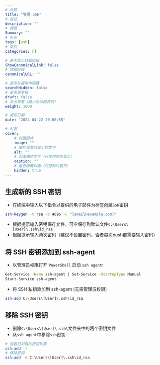 ```yaml
---
# 标题
title: "管理 SSH"
# 描述
description: ""
# 摘要
Summary: ""
# 标签
tags: [ssh]
# 类别
categories: []

# 是否显示转载链接
ShowCanonicalLink: false
# 转载链接
canonicalURL: ""

# 是否从搜索中隐藏
searchHidden: false
# 是否是草稿
draft: false
# 显示权重（越小显示越靠前）
weight: 1000

# 撰写日期
date: "2024-04-22 20:06:55"

# 封面
cover:
    # 封面图片
    image: ""
    # 图片异常时显示的文字
    alt: ""
    # 封面描述文字（只在内容页显示）
    caption: ""
    # 是否隐藏封面（只控制内容页）
    hidden: true
---
```


## 生成新的 SSH 密钥

- 在终端中输入以下指令以提供的电子邮件为标签创建`SSH`密钥

~~~ Bash
ssh-keygen -t rsa -b 4096 -C "[email@example.com]"
~~~

- 根据提示输入密钥保存文件，可空保存到默认文件`C:\Users\[User]\.ssh\id_rsa`
- 根据提示输入两次密码（建议不设置密码，否者每次push都需要输入密码）

## 将 SSH 密钥添加到 ssh-agent

- 以管理员权限打开 `PowerShell` 启动 `ssh agent`:

~~~ Bash
Get-Service -Name ssh-agent | Set-Service -StartupType Manual
Start-Service ssh-agent
~~~

- 将 SSH 私钥添加到 ssh-agent (无需管理员权限)

~~~ Bash
ssh-add C:\Users\[User]\.ssh\id_rsa
~~~

## 移除 SSH 密钥

- 删除`C:\Users\[User]\.ssh\`文件夹中的两个密钥文件
- 从`ssh agent`中移除`ssh`密钥

~~~ Bash
# 查看已加载的密钥列表
ssh-add -l
# 移除密钥
ssh-add -d C:\Users\[User]\.ssh\id_rsa
~~~
